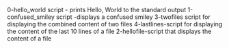 0-hello_world script - prints Hello, World to the standard output
1-confused_smiley script -displays a confused smiley
3-twofiles script for displaying the combined content of two files
4-lastlines-script for displaying the content of the last 10 lines of a file
2-hellofile-script that displays the content of a file
